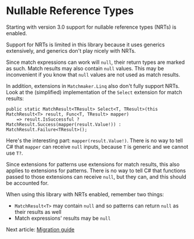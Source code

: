 # Nullable Reference Types

Starting with version 3.0 support for nullable reference types (NRTs) is enabled.

Support for NRTs is limited in this library because it uses generics extensively, and generics don't play nicely with
NRTs.

Since match expressions can work will `null`, their return types are marked as such. Match results may also contain
`null` values. This may be inconvenient if you know that `null` values are not used as match results.

In addition, extensions in `Matchmaker.Linq` also don't fully support NRTs. Look at the (simplified) implementation
of the `Select` extension for match results:

```
public static MatchResult<TResult> Select<T, TResult>(this MatchResult<T> result, Func<T, TResult> mapper)
    => result.IsSuccessful ? MatchResult.Success(mapper(result.Value!)) : MatchResult.Failure<TResult>();
```

Here's the interesting part: `mapper(result.Value!)`. There is no way to tell C# that `mapper` can receive `null`
inputs, because `T` is generic and we cannot use `T?`.

Since extensions for patterns use extensions for match results, this also applies to extensions for patterns. There is
no way to tell C# that functions passed to those extensions can receive `null`, but they can, and this should be
accounted for.

When using this library with NRTs enabled, remember two things:

 - `MatchResult<T>` may contain `null` and so patterns can return `null` as their results as well
 - Match expressions' results may be `null`

Next article: [Migration guide](migration.md)

